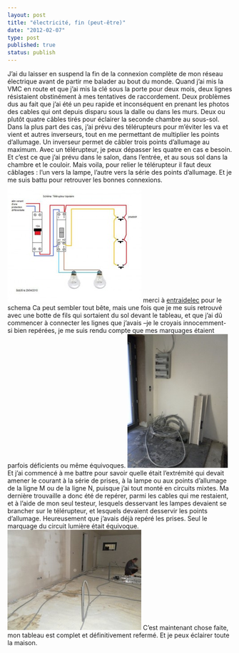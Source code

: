 ```yaml
---
layout: post
title: "électricité, fin (peut-être)"
date: "2012-02-07"
type: post
published: true
status: publish
---
```


J’ai du laisser en suspend la fin de la connexion complète de mon réseau électrique avant de partir me balader au bout du monde. Quand j’ai mis la VMC en route et que j’ai mis la clé sous la porte pour deux mois, deux lignes résistaient obstinément à mes tentatives de raccordement. Deux problèmes dus au fait que j’ai été un peu rapide et inconséquent en prenant les photos des cables qui ont depuis disparu sous la dalle ou dans les murs. Deux ou plutôt quatre câbles tirés pour éclairer la seconde chambre au sous-sol. Dans la plus part des cas, j’ai prévu des télérupteurs pour m’éviter les va et vient et autres inverseurs, tout en me permettant de multiplier les points d’allumage. Un inverseur permet de câbler trois points d’allumage au maximum. Avec un télérupteur, je peux dépasser les quatre en cas e besoin. Et c’est ce que j’ai prévu dans le salon, dans l’entrée, et au sous sol dans la chambre et le couloir. Mais voila, pour relier le télérupteur il faut deux câblages : l’un vers la lampe, l’autre vers la série des points d’allumage. Et je me suis battu pour retrouver les bonnes connexions. [![](/images/2012/02/telerupteur-bipolaire-schema-branchement-300x267.jpg "telerupteur-bipolaire-schema-branchement")](/images/2012/02/telerupteur-bipolaire-schema-branchement.jpg) merci à [entraidelec](http://entraidelec.com/schemas.html) pour le schema Ca peut sembler tout bête, mais une fois que je me suis retrouvé avec une botte de fils qui sortaient du sol devant le tableau, et que j’ai dû commencer à connecter les lignes que j’avais –je le croyais innocemment- si bien repérées, je me suis rendu compte que mes marquages étaient parfois déficients ou même équivoques. [![](/images/2012/02/SAM_0436-225x300.jpg "SAMSUNG DIGITAL CAMERA")](/images/2012/02/SAM_0436.jpg) Et j’ai commencé à me battre pour savoir quelle était l’extrémité qui devait amener le courant à la série de prises, à la lampe ou aux points d’allumage de la ligne M ou de la ligne N, puisque j’ai tout monté en circuits mixtes. Ma dernière trouvaille a donc été de repérer, parmi les cables qui me restaient, et à l’aide de mon seul testeur, lesquels desservant les lampes devaient se brancher sur le télérupteur, et lesquels devaient desservir les points d’allumage. Heureusement que j’avais déjà repéré les prises. Seul le marquage du circuit lumière était équivoque. [![](/images/2012/02/SAM_0235-300x225.jpg "SAMSUNG DIGITAL CAMERA")](/images/2012/02/SAM_0235.jpg) C’est maintenant chose faite, mon tableau est complet et définitivement refermé. Et je peux éclairer toute la maison.
